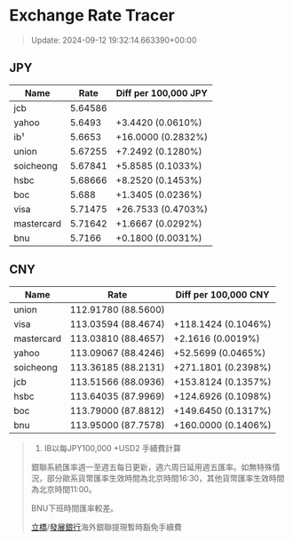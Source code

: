 # Exchange Rate Tracer

> Update: 2024-09-12 19:32:14.663390+00:00

## JPY

| Name       |    Rate | Diff per 100,000 JPY   |
|------------|---------|------------------------|
| jcb        | 5.64586 |                        |
| yahoo      | 5.6493  | +3.4420 (0.0610%)      |
| ib¹        | 5.6653  | +16.0000 (0.2832%)     |
| union      | 5.67255 | +7.2492 (0.1280%)      |
| soicheong  | 5.67841 | +5.8585 (0.1033%)      |
| hsbc       | 5.68666 | +8.2520 (0.1453%)      |
| boc        | 5.688   | +1.3405 (0.0236%)      |
| visa       | 5.71475 | +26.7533 (0.4703%)     |
| mastercard | 5.71642 | +1.6667 (0.0292%)      |
| bnu        | 5.7166  | +0.1800 (0.0031%)      |

## CNY

| Name       | Rate                | Diff per 100,000 CNY   |
|------------|---------------------|------------------------|
| union      | 112.91780	(88.5600) |                        |
| visa       | 113.03594	(88.4674) | +118.1424 (0.1046%)    |
| mastercard | 113.03810	(88.4657) | +2.1616 (0.0019%)      |
| yahoo      | 113.09067	(88.4246) | +52.5699 (0.0465%)     |
| soicheong  | 113.36185	(88.2131) | +271.1801 (0.2398%)    |
| jcb        | 113.51566	(88.0936) | +153.8124 (0.1357%)    |
| hsbc       | 113.64035	(87.9969) | +124.6926 (0.1098%)    |
| boc        | 113.79000	(87.8812) | +149.6450 (0.1317%)    |
| bnu        | 113.95000	(87.7578) | +160.0000 (0.1406%)    |


> 1. IB以每JPY100,000 +USD2 手續費計算
>
> 銀聯系統匯率週一至週五每日更新，週六周日延用週五匯率。如無特殊情況，部分歐系貨幣匯率生效時間為北京時間16:30，其他貨幣匯率生效時間為北京時間11:00。
>
> BNU下班時間匯率較差。
>
> [立橋](https://www.wlbank.com.mo/uploads/ueditor/file/20181211/1544536513900230.pdf)/[發展銀行](https://www.mdb.com.mo/Service_Charges_20230728.pdf)海外銀聯提現暫時豁免手續費

